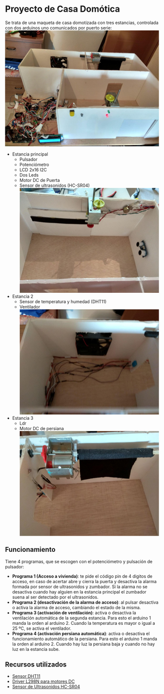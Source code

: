 # Proyecto de Casa Domótica
Se trata de una maqueta de casa domotizada con tres estancias, controlada con dos arduinos uno comunicados por puerto serie:
![vista general](/images/vista_general.jpg)
* Estancia principal
  * Pulsador
  * Potenciómetro
  * LCD 2x16 I2C
  * Dos Leds
  * Motor DC de Puerta
  * Sensor de ultrasonidos (HC-SR04)
![estancia principal](/images/estancia_principal.jpg)
* Estancia 2
  * Sensor de temperatura y humedad (DHT11)
  * Ventilador
![estancia con ventilador](/images/ventilador.jpg)
* Estancia 3
  * Ldr
  * Motor DC de persiana
![estancia con persiana](/images/persiana.jpg)
## Funcionamiento
Tiene 4 programas, que se escogen con el potenciómetro y pulsación de pulsador:
* **Programa 1 (Acceso a vivienda)**: te pide el código pin de 4 digitos de acceso, en caso de acertar abre y cierra la puerta y desactiva la alarma formada por sensor de ultrasonidos y zumbador. Si la alarma no se desactiva cuando hay alguien en la estancia principal el zumbador suena al ser detectado por el ultrasonidos.
* **Programa 2 (desactivación de la alarma de acceso)**: al pulsar desactiva o activa la alarma de acceso, cambiando el estado de la misma.
* **Programa 3 (activación de ventilación)**: activa o desactiva la ventilación automática de la segunda estancia. Para esto el arduino 1 manda la orden al arduino 2. Cuando la temperatura es mayor o igual a 25 ºC, se activa el ventilador.
* **Programa 4 (activación persiana automática)**: activa o desactiva el funcionamiento automático de la persiana. Para esto el arduino 1 manda la orden al arduino 2. Cuando hay luz la persiana baja y cuando no hay luz en la estancia sube.  
## Recursos utilizados
* [Sensor DHT11](https://programarfacil.com/blog/arduino-blog/sensor-dht11-temperatura-humedad-arduino/)
* [Driver L298N para motores DC](https://electronilab.co/tutoriales/tutorial-de-uso-driver-dual-l298n-para-motores-dc-y-paso-a-paso-con-arduino/)
* [Sensor de Ultrasonidos HC-SR04](https://www.luisllamas.es/medir-distancia-con-arduino-y-sensor-de-ultrasonidos-hc-sr04/)
